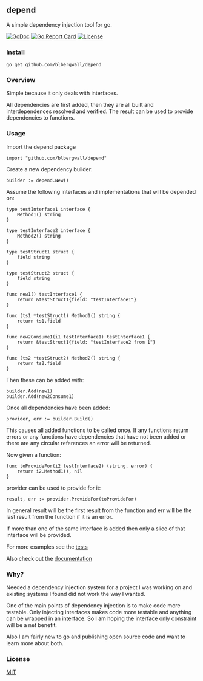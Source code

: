 ## depend
A simple dependency injection tool for go.

[![GoDoc](http://img.shields.io/badge/go-documentation-blue.svg)](http://godoc.org/github.com/blbergwall/depend)
[![Go Report Card](https://goreportcard.com/badge/github.com/blbergwall/depend)](https://goreportcard.com/report/github.com/blbergwall/depend)
[![License](http://img.shields.io/badge/license-mit-blue.svg)](https://github.com/blbergwall/depend/blob/master/LICENSE.txt)

### Install
```
go get github.com/blbergwall/depend
```

### Overview
Simple because it only deals with interfaces.

All dependencies are first added, then they are all built and interdependences
resolved and verified.  The result can be used to provide dependencies to
functions.

### Usage

Import the depend package
```
import "github.com/blbergwall/depend"
```

Create a new dependency builder:
```
builder := depend.New()
```

Assume the following interfaces and implementations that will be depended on:
```
type testInterface1 interface {
	Method1() string
}

type testInterface2 interface {
	Method2() string
}

type testStruct1 struct {
	field string
}

type testStruct2 struct {
	field string
}

func new1() testInterface1 {
	return &testStruct1{field: "testInterface1"}
}

func (ts1 *testStruct1) Method1() string {
	return ts1.field
}

func new2Consume1(i1 testInterface1) testInterface1 {
	return &testStruct1{field: "testInterface2 from 1"}
}

func (ts2 *testStruct2) Method2() string {
	return ts2.field
}
```

Then these can be added with:
```
builder.Add(new1)
builder.Add(new2Consume1)
```

Once all dependencies have been added:
```
provider, err := builder.Build()
```
This causes all added functions to be called once.  If any functions return
errors or any functions have dependencies that have not been added or there
are any circular references an error will be returned.

Now given a function:
```
func toProvideFor(i2 testInterface2) (string, error) {
	return i2.Method1(), nil
}
```

provider can be used to provide for it:
```
result, err := provider.ProvideFor(toProvideFor)
```
In general result will be the first result from the function and err will be
the last result from the function if it is an error.

If more than one of the same interface is added then only a slice of that
interface will be provided.

For more examples see the [tests](https://github.com/blbergwall/depend/blob/master/depend_test.go)

Also check out the [documentation](http://godoc.org/github.com/blbergwall/depend)

### Why?
Needed a dependency injection system for a project I was working on and
existing systems I found did not work the way I wanted.

One of the main points of dependency injection is to make code more testable.
Only injecting interfaces makes code more testable and anything can be wrapped
in an interface.  So I am hoping the interface only constraint will be a net
benefit.

Also I am fairly new to go and publishing open source code and want to learn
more about both.

### License
[MIT](https://github.com/blbergwall/depend/blob/master/LICENSE.txt)
